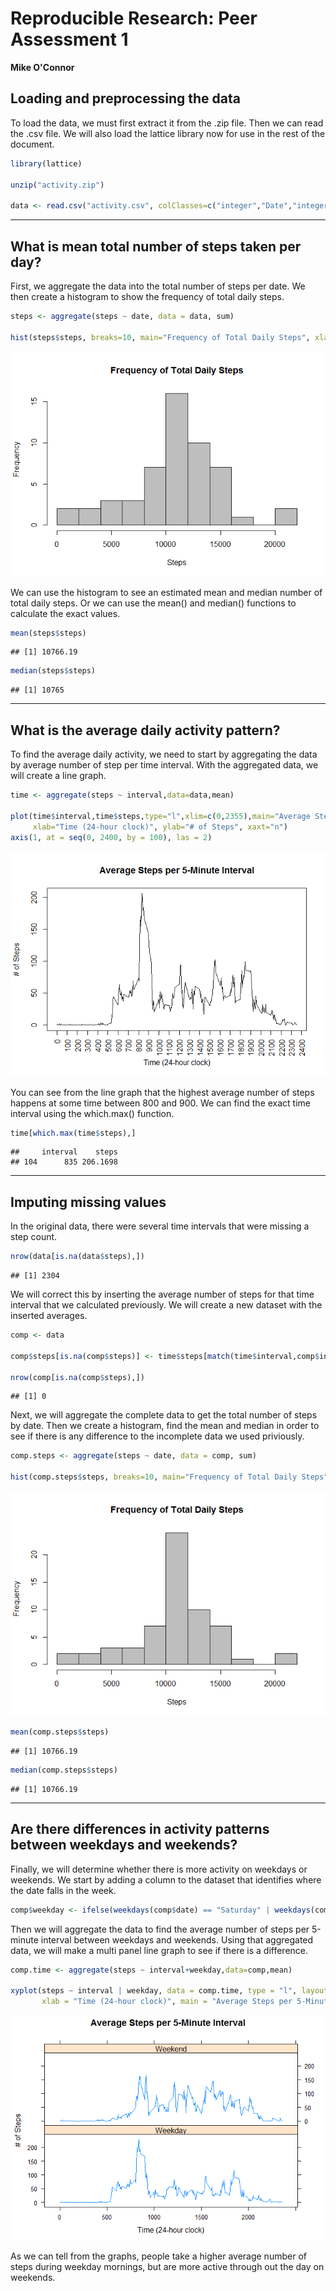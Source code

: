 # Reproducible Research: Peer Assessment 1
**Mike O'Connor**

## Loading and preprocessing the data

To load the data, we must first extract it from the .zip file. Then we can read the .csv file. We will also load the lattice library now for use in the rest of the document.

```r
library(lattice)

unzip("activity.zip")

data <- read.csv("activity.csv", colClasses=c("integer","Date","integer"))
```
***
## What is mean total number of steps taken per day?

First, we aggregate the data into the total number of steps per date. We then create a histogram to show the frequency of total daily steps. 

```r
steps <- aggregate(steps ~ date, data = data, sum)

hist(steps$steps, breaks=10, main="Frequency of Total Daily Steps", xlab="Steps", col="gray")
```

![](PA1_template_files/figure-html/unnamed-chunk-2-1.png) 

We can use the histogram to see an estimated mean and median number of total daily steps. Or we can use the mean() and median() functions to calculate the exact values.

```r
mean(steps$steps)
```

```
## [1] 10766.19
```

```r
median(steps$steps)
```

```
## [1] 10765
```
***
## What is the average daily activity pattern?

To find the average daily activity, we need to start by aggregating the data by average number of step per time interval. With the aggregated data, we will create a line graph.

```r
time <- aggregate(steps ~ interval,data=data,mean)

plot(time$interval,time$steps,type="l",xlim=c(0,2355),main="Average Steps per 5-Minute Interval",
     xlab="Time (24-hour clock)", ylab="# of Steps", xaxt="n")
axis(1, at = seq(0, 2400, by = 100), las = 2)
```

![](PA1_template_files/figure-html/unnamed-chunk-4-1.png) 

You can see from the line graph that the highest average number of steps happens at some time between 800 and 900. We can find the exact time interval using the which.max() function.

```r
time[which.max(time$steps),]
```

```
##     interval    steps
## 104      835 206.1698
```
***
## Imputing missing values

In the original data, there were several time intervals that were missing a step count.

```r
nrow(data[is.na(data$steps),])
```

```
## [1] 2304
```

We will correct this by inserting the average number of steps for that time interval that we calculated previously. We will create a new dataset with the inserted averages.

```r
comp <- data

comp$steps[is.na(comp$steps)] <- time$steps[match(time$interval,comp$interval)]

nrow(comp[is.na(comp$steps),])
```

```
## [1] 0
```

Next, we will aggregate the complete data to get the total number of steps by date. Then we create a histogram, find the mean and median in order to see if there is any difference to the incomplete data we used priviously.

```r
comp.steps <- aggregate(steps ~ date, data = comp, sum)

hist(comp.steps$steps, breaks=10, main="Frequency of Total Daily Steps", xlab="Steps", col="gray")
```

![](PA1_template_files/figure-html/unnamed-chunk-8-1.png) 

```r
mean(comp.steps$steps)
```

```
## [1] 10766.19
```

```r
median(comp.steps$steps)
```

```
## [1] 10766.19
```
***

## Are there differences in activity patterns between weekdays and weekends?

Finally, we will determine whether there is more activity on weekdays or weekends. We start by adding a column to the dataset that identifies where the date falls in the week.

```r
comp$weekday <- ifelse(weekdays(comp$date) == "Saturday" | weekdays(comp$date) == "Sunday", "Weekend", "Weekday")
```

Then we will aggregate the data to find the average number of steps per 5-minute interval between weekdays and weekends. Using that aggregated data, we will make a multi panel line graph to see if there is a difference.

```r
comp.time <- aggregate(steps ~ interval+weekday,data=comp,mean)

xyplot(steps ~ interval | weekday, data = comp.time, type = "l", layout = c(1,2), ylab = "# of Steps",
       xlab = "Time (24-hour clock)", main = "Average Steps per 5-Minute Interval")
```

![](PA1_template_files/figure-html/unnamed-chunk-10-1.png) 

As we can tell from the graphs, people take a higher average number of steps during weekday mornings, but are more active through out the day on weekends.
